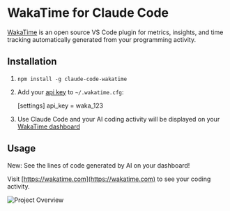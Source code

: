 # WakaTime for Claude Code

[WakaTime](https://wakatime.com/) is an open source VS Code plugin for metrics, insights, and time tracking automatically generated from your programming activity.

## Installation

1. `npm install -g claude-code-wakatime`

2. Add your [api key](https://wakatime.com/settings/api-key) to `~/.wakatime.cfg`:

    [settings]
    api_key = waka_123

4. Use Claude Code and your AI coding activity will be displayed on your [WakaTime dashboard](https://wakatime.com)

## Usage

New: See the lines of code generated by AI on your dashboard!

Visit [https://wakatime.com](https://wakatime.com) to see your coding activity.

![Project Overview](https://wakatime.com/static/img/ScreenShots/Screen-Shot-2016-03-21.png)
